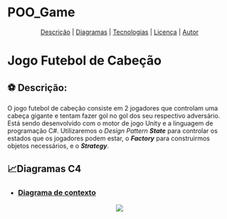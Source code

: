 # POO_Game

<p align="center">
 <a href="#Descrição">Descrição</a> |
 <a href="#Diagramas">Diagramas</a> |
 <a href="#tecnologias">Tecnologias</a> |
 <a href="#licença">Licença</a> |
 <a href="#autores">Autor</a>
</p>

# Jogo Futebol de Cabeção
<section id="Descrição">

## :soccer: Descrição:

O jogo futebol de cabeção consiste em 2 jogadores que controlam uma cabeça gigante e tentam fazer gol no gol dos seu respectivo adversário.  
Está sendo desenvolvido com o motor de jogo Unity e a linguagem de programação C#.
Utilizaremos o *Design Pattern* ***State*** para controlar os estados que os jogadores podem estar, o ***Factory*** para construirmos objetos necessários, 
e o ***Strategy***.


<section id="Diagramas">
 
 ## 📈Diagramas C4
* ### [Diagrama de contexto]() 
<div align="center">
<img src="https://user-images.githubusercontent.com/90415957/142698553-9ae69758-f817-4de5-b00d-856a51183db7.png" />
</div>
<br><br>
